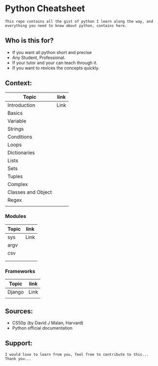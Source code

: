 # Python Cheatsheet

    This repo contains all the gist of python I learn along the way, and everything you need to know about python, contains here. 

## Who is this for?
* If you want all python short and precise
* Any Student, Professional.
* If your tutor and your can teach through it.
* If you want to revices the concepts quickly.


## Context:

|Topic|link|
|---|---|
|Introduction|Link|
|Basics||
|Variable||
|Strings||
|Conditions||
|Loops||
|Dictionaries||
|Lists||
|Sets||
|Tuples||
|Complex||
|Classes and Object||
|Regex||
|||


### Modules
|Topic|link|
|---|---|
|sys|Link|
|argv||
|csv||
|||
|||

### Frameworks


|Topic|link|
|---|---|
|Django|Link|
|||



## Sources:

* CS50p (by David J Malan, Harvard)
* Python official documentation

## Support:

    I would love to learn from you, feel free to contribute to this...
    Thank you...
